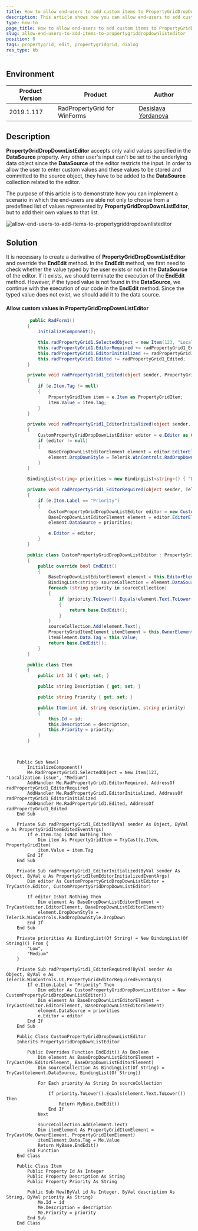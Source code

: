```yaml
---
title: How to allow end-users to add custom items to PropertyGridDropDownListEditor
description: This article shows how you can allow end-users to add custom items to the PropertyGridDropDownListEditor.
type: how-to
page_title: How to allow end-users to add custom items to PropertyGridDropDownListEditor 
slug: allow-end-users-to-add-items-to-propertygriddropdownlisteditor
position: 0
tags: propertygrid, edit, propertygridgrid, dialog
res_type: kb
---
```


## Environment
 
|Product Version|Product|Author|
|----|----|----|
|2019.1.117|RadPropertyGrid for WinForms|[Desislava Yordanova](https://www.telerik.com/blogs/author/desislava-yordanova)|
 

## Description

**PropertyGridDropDownListEditor** accepts only valid values specified in the **DataSource** property. Any other user's input can't be set to the underlying data object since the **DataSource** of the editor restricts the input. In order to allow the user to enter custom values and these values to be stored and committed to the source object, they have to be added to the **DataSource** collection related to the editor. 

The purpose of this article is to demonstrate how you can implement a scenario in which the end-users are able not only to choose from a predefined list of values represented by **PropertyGridDropDownListEditor**, but to add their own values to that list.
 
![allow-end-users-to-add-items-to-propertygriddropdownlisteditor](images/allow-end-users-to-add-items-to-propertygriddropdownlisteditor.gif)

## Solution 
 
It is necessary to create a derivative of **PropertyGridDropDownListEditor** and override the **EndEdit** method. In the **EndEdit** method, we first need to check whether the value typed by the user exists or not in the **DataSource** of the editor. If it exists, we should terminate the execution of the **EndEdit** method. However, if the typed value is not found in the **DataSource**, we continue with the execution of our code in the **EndEdit** method. Since the typed value does not exist, we should add it to the data source.

#### Allow custom values in PropertyGridDropDownListEditor

````C#
         public RadForm1()
        {
            InitializeComponent();

            this.radPropertyGrid1.SelectedObject = new Item(123, "Localization issue", "Medium");
            this.radPropertyGrid1.EditorRequired += radPropertyGrid1_EditorRequired;
            this.radPropertyGrid1.EditorInitialized += radPropertyGrid1_EditorInitialized;
            this.radPropertyGrid1.Edited += radPropertyGrid1_Edited;
        }

        private void radPropertyGrid1_Edited(object sender, PropertyGridItemEditedEventArgs e)
        {
            if (e.Item.Tag != null)
            {
                PropertyGridItem item = e.Item as PropertyGridItem;
                item.Value = item.Tag;
            }
        }

        private void radPropertyGrid1_EditorInitialized(object sender, PropertyGridItemEditorInitializedEventArgs e)
        {
            CustomPropertyGridDropDownListEditor editor = e.Editor as CustomPropertyGridDropDownListEditor;
            if (editor != null)
            {
                BaseDropDownListEditorElement element = editor.EditorElement as BaseDropDownListEditorElement;
                element.DropDownStyle = Telerik.WinControls.RadDropDownStyle.DropDown;
            }
        }

        BindingList<string> priorities = new BindingList<string>() { "Low", "Medium" };

        private void radPropertyGrid1_EditorRequired(object sender, Telerik.WinControls.UI.PropertyGridEditorRequiredEventArgs e)
        {
            if (e.Item.Label == "Priority")
            {
                CustomPropertyGridDropDownListEditor editor = new CustomPropertyGridDropDownListEditor();
                BaseDropDownListEditorElement element = editor.EditorElement as BaseDropDownListEditorElement;
                element.DataSource = priorities;

                e.Editor = editor;
            }
        }

        public class CustomPropertyGridDropDownListEditor : PropertyGridDropDownListEditor
        {
            public override bool EndEdit()
            {
                BaseDropDownListEditorElement element = this.EditorElement as BaseDropDownListEditorElement;
                BindingList<string> sourceCollection = element.DataSource as BindingList<string>;
                foreach (string priority in sourceCollection)
                {
                    if (priority.ToLower().Equals(element.Text.ToLower()))
                    {
                        return base.EndEdit();
                    }
                }
                sourceCollection.Add(element.Text);
                PropertyGridItemElement itemElement = this.OwnerElement as PropertyGridItemElement;
                itemElement.Data.Tag = this.Value;
                return base.EndEdit();
            }
        }

        public class Item
        {
            public int Id { get; set; }

            public string Description { get; set; }

            public string Priority { get; set; }

            public Item(int id, string description, string priority)
            {
                this.Id = id;
                this.Description = description;
                this.Priority = priority;
            }
        }   

       
````
````VB.NET
    Public Sub New()
        InitializeComponent()
        Me.RadPropertyGrid1.SelectedObject = New Item(123, "Localization issue", "Medium")
        AddHandler Me.RadPropertyGrid1.EditorRequired, AddressOf radPropertyGrid1_EditorRequired
        AddHandler Me.RadPropertyGrid1.EditorInitialized, AddressOf radPropertyGrid1_EditorInitialized
        AddHandler Me.RadPropertyGrid1.Edited, AddressOf radPropertyGrid1_Edited
    End Sub

    Private Sub radPropertyGrid1_Edited(ByVal sender As Object, ByVal e As PropertyGridItemEditedEventArgs)
        If e.Item.Tag IsNot Nothing Then
            Dim item As PropertyGridItem = TryCast(e.Item, PropertyGridItem)
            item.Value = item.Tag
        End If
    End Sub

    Private Sub radPropertyGrid1_EditorInitialized(ByVal sender As Object, ByVal e As PropertyGridItemEditorInitializedEventArgs)
        Dim editor As CustomPropertyGridDropDownListEditor = TryCast(e.Editor, CustomPropertyGridDropDownListEditor)

        If editor IsNot Nothing Then
            Dim element As BaseDropDownListEditorElement = TryCast(editor.EditorElement, BaseDropDownListEditorElement)
            element.DropDownStyle = Telerik.WinControls.RadDropDownStyle.DropDown
        End If
    End Sub

    Private priorities As BindingList(Of String) = New BindingList(Of String)() From {
        "Low",
        "Medium"
    }

    Private Sub radPropertyGrid1_EditorRequired(ByVal sender As Object, ByVal e As Telerik.WinControls.UI.PropertyGridEditorRequiredEventArgs)
        If e.Item.Label = "Priority" Then
            Dim editor As CustomPropertyGridDropDownListEditor = New CustomPropertyGridDropDownListEditor()
            Dim element As BaseDropDownListEditorElement = TryCast(editor.EditorElement, BaseDropDownListEditorElement)
            element.DataSource = priorities
            e.Editor = editor
        End If
    End Sub

    Public Class CustomPropertyGridDropDownListEditor
    Inherits PropertyGridDropDownListEditor

        Public Overrides Function EndEdit() As Boolean
            Dim element As BaseDropDownListEditorElement = TryCast(Me.EditorElement, BaseDropDownListEditorElement)
            Dim sourceCollection As BindingList(Of String) = TryCast(element.DataSource, BindingList(Of String))

            For Each priority As String In sourceCollection

                If priority.ToLower().Equals(element.Text.ToLower()) Then
                    Return MyBase.EndEdit()
                End If
            Next

            sourceCollection.Add(element.Text)
            Dim itemElement As PropertyGridItemElement = TryCast(Me.OwnerElement, PropertyGridItemElement)
            itemElement.Data.Tag = Me.Value
            Return MyBase.EndEdit()
        End Function
    End Class

    Public Class Item
        Public Property Id As Integer
        Public Property Description As String
        Public Property Priority As String

        Public Sub New(ByVal id As Integer, ByVal description As String, ByVal priority As String)
            Me.Id = id
            Me.Description = description
            Me.Priority = priority
        End Sub
    End Class	
      

````


 

 